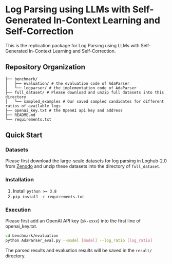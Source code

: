 # Log Parsing using LLMs with Self-Generated In-Context Learning and Self-Correction

This is the replication package for Log Parsing using LLMs with Self-Generated In-Context Learning and Self-Correction.

## Repository Organization 

```
├── benchmark/
│   ├── evaluation/ # the evaluation code of AdaParser
│   └── logparser/ # the implementation code of AdaParser
├── full_dataset/ # Please download and unzip full datasets into this directory
│   └── sampled_examples # Our saved sampled candidates for different ratios of available logs
├── openai_key.txt # the OpenAI api key and address
├── README.md
└── requirements.txt
```

## Quick Start

### Datasets

Please first download the large-scale datasets for log parsing in Loghub-2.0 from [Zenodo](https://zenodo.org/record/8275861) and unzip these datasets into the directory of `full_dataset`.

###  Installation

1. Install ```python >= 3.8```
2. ```pip install -r requirements.txt```

### Execution

Please first add an OpenAI API key (`sk-xxxx`) into the first line of openai_key.txt.

```bash
cd benchmark/evaluation
python AdaParser_eval.py --model [model] --log_ratio [log_ratio]
```

The parsed results and evaluation results will be saved in the `result/` directory.